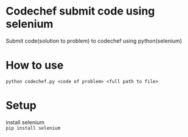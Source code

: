 # Codechef submit code using selenium

Submit code(solution to problem) to codechef using python(selenium) 

# How to use
`python codechef.py <code of problem> <full path to file>`

# Setup

install selenium<br>
`pip install selenium`
